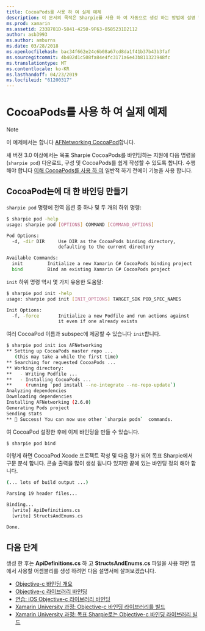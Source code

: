 ```yaml
---
title: CocoaPods를 사용 하 여 실제 예제
description: 이 문서의 목적은 Sharpie를 사용 하 여 자동으로 생성 하는 방법에 설명 합니다 C# 바인딩는 CocoaPod에서 정의 합니다.
ms.prod: xamarin
ms.assetid: 233B781D-5841-4250-9F63-0585231D2112
author: asb3993
ms.author: amburns
ms.date: 03/28/2018
ms.openlocfilehash: bac34f662e24c6b08a67cd8da1f41b37b43b3faf
ms.sourcegitcommit: 4b402d1c508fa84e4fc3171a6e43b811323948fc
ms.translationtype: MT
ms.contentlocale: ko-KR
ms.lasthandoff: 04/23/2019
ms.locfileid: "61200317"
---
```

# <a name="real-world-example-using-cocoapods"></a>CocoaPods를 사용 하 여 실제 예제

> [!NOTE]
> 이 예제에서는 합니다 [AFNetworking CocoaPod](https://cocoapods.org/pods/AFNetworking)합니다.

새 버전 3.0 이상에서는 목표 Sharpie CocoaPods를 바인딩하는 지원에 다음 명령을 (`sharpie pod`) 다운로드, 구성 및 CocoaPods를 쉽게 작성할 수 있도록 합니다. 수행 해야 합니다 [이해 CocoaPods를 사용 하 여](https://cocoapods.org) 일반적 하기 전에이 기능을 사용 합니다.

## <a name="creating-a-binding-for-a-cocoapod"></a>CocoaPod는에 대 한 바인딩 만들기

`sharpie pod` 명령에 전역 옵션 중 하나 및 두 개의 하위 명령:

```bash
$ sharpie pod -help
usage: sharpie pod [OPTIONS] COMMAND [COMMAND_OPTIONS]

Pod Options:
  -d, -dir DIR     Use DIR as the CocoaPods binding directory,
                   defaulting to the current directory

Available Commands:
  init         Initialize a new Xamarin C# CocoaPods binding project
  bind         Bind an existing Xamarin C# CocoaPods project
```

`init` 하위 명령 역시 몇 가지 유용한 도움말:

```bash
$ sharpie pod init -help
usage: sharpie pod init [INIT_OPTIONS] TARGET_SDK POD_SPEC_NAMES

Init Options:
  -f, -force       Initialize a new Podfile and run actions against
                   it even if one already exists
```

여러 CocoaPod 이름과 subspec에 제공할 수 있습니다 `init`합니다.

```bash
$ sharpie pod init ios AFNetworking
** Setting up CocoaPods master repo ...
   (this may take a while the first time)
** Searching for requested CocoaPods ...
** Working directory:
**   - Writing Podfile ...
**   - Installing CocoaPods ...
**     (running `pod install --no-integrate --no-repo-update`)
Analyzing dependencies
Downloading dependencies
Installing AFNetworking (2.6.0)
Generating Pods project
Sending stats
** 🍻 Success! You can now use other `sharpie podn`  commands.
```

여 CocoaPod 설정한 후에 이제 바인딩을 만들 수 있습니다.

```bash
$ sharpie pod bind
```

이렇게 하면 CocoaPod Xcode 프로젝트 작성 및 다음 평가 되어 목표 Sharpie에서 구문 분석 합니다. 콘솔 출력을 많이 생성 됩니다 있지만 끝에 있는 바인딩 정의 해야 합니다.

```bash
(... lots of build output ...)

Parsing 19 header files...

Binding...
  [write] ApiDefinitions.cs
  [write] StructsAndEnums.cs

Done.
```

## <a name="next-steps"></a>다음 단계

생성 한 후는 **ApiDefinitions.cs** 하 고 **StructsAndEnums.cs** 파일을 사용 하면 앱에서 사용할 어셈블리를 생성 하려면 다음 설명서에 살펴보겠습니다.

- [Objective-c 바인딩 개요](~/cross-platform/macios/binding/overview.md)
- [Objective-c 라이브러리 바인딩](~/cross-platform/macios/binding/objective-c-libraries.md)
- [연습: iOS Objective-c 라이브러리 바인딩](~/ios/platform/binding-objective-c/walkthrough.md)
- [Xamarin University 과정: Objective-c 바인딩 라이브러리를 빌드](https://university.xamarin.com/classes/track/all#building-an-objective-c-bindings-library)
- [Xamarin University 과정: 목표 Sharpie로는 Objective-c 바인딩 라이브러리 빌드](https://university.xamarin.com/classes/track/all#build-an-objective-c-bindings-library-with-objective-sharpie)

